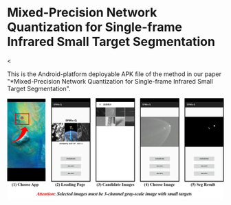 # Mixed-Precision Network Quantization for Single-frame Infrared Small Target Segmentation
<

This is the Android-platform deployable APK file of the method in our paper "*Mixed-Precision Network Quantization for Single-frame Infrared Small Target Segmentation".

![outline](Pipeline.png)
